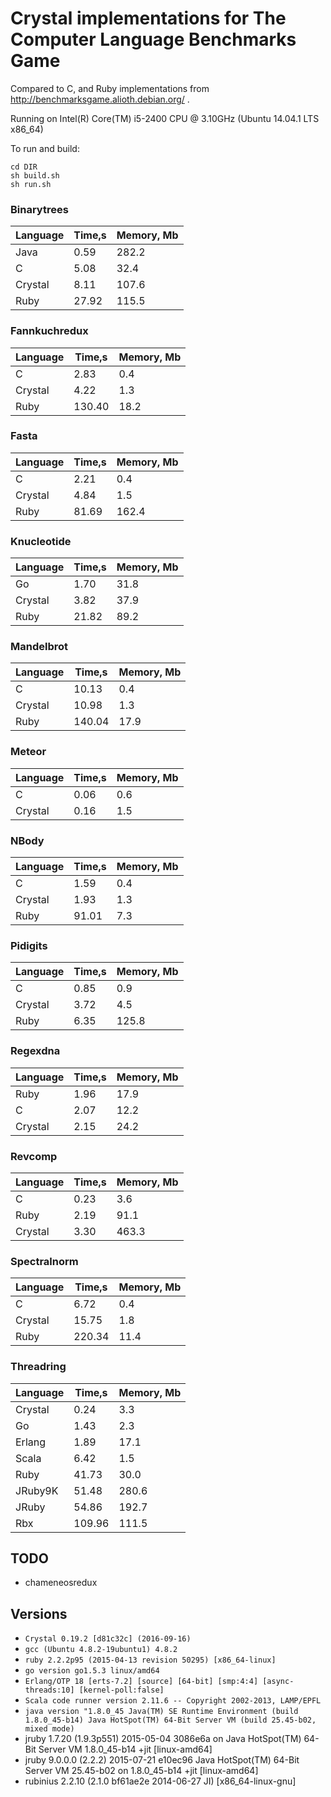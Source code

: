 # Crystal implementations for The Computer Language Benchmarks Game

Compared to C, and Ruby implementations from http://benchmarksgame.alioth.debian.org/ .

Running on Intel(R) Core(TM) i5-2400 CPU @ 3.10GHz (Ubuntu 14.04.1 LTS x86_64)

To run and build:
```
cd DIR
sh build.sh 
sh run.sh
```

### Binarytrees

| Language        | Time,s  | Memory, Mb |
| --------------- | ------- | ---------- |
| Java            | 0.59    | 282.2      |
| C               | 5.08    | 32.4       |
| Crystal         | 8.11    | 107.6      |
| Ruby            | 27.92   | 115.5      |

### Fannkuchredux

| Language        | Time,s  | Memory, Mb |
| --------------- | ------- | ---------- |
| C               | 2.83    | 0.4        |
| Crystal         | 4.22    | 1.3        |
| Ruby            | 130.40  | 18.2       |

### Fasta

| Language        | Time,s  | Memory, Mb |
| --------------- | ------- | ---------- |
| C               | 2.21    | 0.4        |
| Crystal         | 4.84    | 1.5        |
| Ruby            | 81.69   | 162.4      |

### Knucleotide

| Language        | Time,s  | Memory, Mb |
| --------------- | ------- | ---------- |
| Go              | 1.70    | 31.8       |
| Crystal         | 3.82    | 37.9       |
| Ruby            | 21.82   | 89.2       |

### Mandelbrot

| Language        | Time,s  | Memory, Mb |
| --------------- | ------- | ---------- |
| C               | 10.13   | 0.4        |
| Crystal         | 10.98   | 1.3        |
| Ruby            | 140.04  | 17.9       |

### Meteor

| Language        | Time,s  | Memory, Mb |
| --------------- | ------- | ---------- |
| C               | 0.06    | 0.6        |
| Crystal         | 0.16    | 1.5        |

### NBody

| Language        | Time,s  | Memory, Mb |
| --------------- | ------- | ---------- |
| C               | 1.59    | 0.4        |
| Crystal         | 1.93    | 1.3        |
| Ruby            | 91.01   | 7.3        |

### Pidigits

| Language        | Time,s  | Memory, Mb |
| --------------- | ------- | ---------- |
| C               | 0.85    | 0.9        |
| Crystal         | 3.72    | 4.5        |
| Ruby            | 6.35    | 125.8      |

### Regexdna

| Language        | Time,s  | Memory, Mb |
| --------------- | ------- | ---------- |
| Ruby            | 1.96    | 17.9       |
| C               | 2.07    | 12.2       |
| Crystal         | 2.15    | 24.2       |

### Revcomp

| Language        | Time,s  | Memory, Mb |
| --------------- | ------- | ---------- |
| C               | 0.23    | 3.6        |
| Ruby            | 2.19    | 91.1       |
| Crystal         | 3.30    | 463.3      |

### Spectralnorm

| Language        | Time,s  | Memory, Mb |
| --------------- | ------- | ---------- |
| C               | 6.72    | 0.4        |
| Crystal         | 15.75   | 1.8        |
| Ruby            | 220.34  | 11.4       |

### Threadring

| Language        | Time,s  | Memory, Mb |
| --------------- | ------- | ---------- |
| Crystal         | 0.24    | 3.3        |
| Go              | 1.43    | 2.3        |
| Erlang          | 1.89    | 17.1       |
| Scala           | 6.42    | 1.5        |
| Ruby            | 41.73   | 30.0       |
| JRuby9K         | 51.48   | 280.6      |
| JRuby           | 54.86   | 192.7      |
| Rbx             | 109.96  | 111.5      |

## TODO
* chameneosredux

## Versions
* `Crystal 0.19.2 [d81c32c] (2016-09-16)`
* `gcc (Ubuntu 4.8.2-19ubuntu1) 4.8.2`
* `ruby 2.2.2p95 (2015-04-13 revision 50295) [x86_64-linux]`
* `go version go1.5.3 linux/amd64`
* `Erlang/OTP 18 [erts-7.2] [source] [64-bit] [smp:4:4] [async-threads:10] [kernel-poll:false]`
* `Scala code runner version 2.11.6 -- Copyright 2002-2013, LAMP/EPFL`
* `java version "1.8.0_45 Java(TM) SE Runtime Environment (build 1.8.0_45-b14) Java HotSpot(TM) 64-Bit Server VM (build 25.45-b02, mixed mode)`
* jruby 1.7.20 (1.9.3p551) 2015-05-04 3086e6a on Java HotSpot(TM) 64-Bit Server VM 1.8.0_45-b14 +jit [linux-amd64]
* jruby 9.0.0.0 (2.2.2) 2015-07-21 e10ec96 Java HotSpot(TM) 64-Bit Server VM 25.45-b02 on 1.8.0_45-b14 +jit [linux-amd64]
* rubinius 2.2.10 (2.1.0 bf61ae2e 2014-06-27 JI) [x86_64-linux-gnu]
